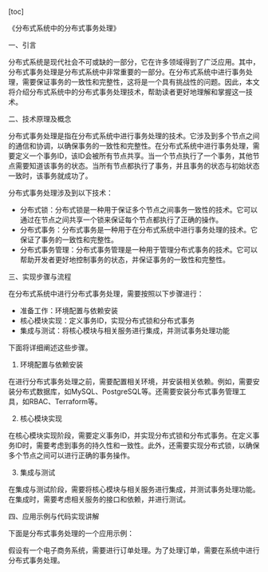 
[toc]                    
                
                
《分布式系统中的分布式事务处理》

一、引言

分布式系统是现代社会不可或缺的一部分，它在许多领域得到了广泛应用。其中，分布式事务处理是分布式系统中非常重要的一部分。在分布式系统中进行事务处理，需要保证事务的一致性和完整性，这将是一个具有挑战性的问题。因此，本文将介绍分布式系统中的分布式事务处理技术，帮助读者更好地理解和掌握这一技术。

二、技术原理及概念

分布式事务处理是指在分布式系统中进行事务处理的技术。它涉及到多个节点之间的通信和协调，以确保事务的一致性和完整性。在分布式系统中进行事务处理，需要定义一个事务ID，该ID会被所有节点共享。当一个节点执行了一个事务，其他节点需要知道该事务的状态。当所有节点都执行了事务，并且事务的状态与初始状态一致时，该事务就成功了。

分布式事务处理涉及到以下技术：

- 分布式锁：分布式锁是一种用于保证多个节点之间事务一致性的技术。它可以通过在节点之间共享一个锁来保证每个节点都执行了正确的操作。
- 分布式事务：分布式事务是一种用于在分布式系统中进行事务处理的技术。它保证了事务的一致性和完整性。
- 分布式事务管理：分布式事务管理是一种用于管理分布式事务的技术。它可以帮助开发者更好地控制事务的状态，并保证事务的一致性和完整性。

三、实现步骤与流程

在分布式系统中进行分布式事务处理，需要按照以下步骤进行：

- 准备工作：环境配置与依赖安装
- 核心模块实现：定义事务ID，实现分布式锁和分布式事务
- 集成与测试：将核心模块与相关服务进行集成，并测试事务处理功能

下面将详细阐述这些步骤。

1. 环境配置与依赖安装

在进行分布式事务处理之前，需要配置相关环境，并安装相关依赖。例如，需要安装分布式数据库，如MySQL、PostgreSQL等。还需要安装分布式事务管理工具，如RBAC、Terraform等。

2. 核心模块实现

在核心模块实现阶段，需要定义事务ID，并实现分布式锁和分布式事务。在定义事务ID时，需要考虑到事务的持久性和一致性。此外，还需要实现分布式锁，以确保多个节点之间可以进行正确的事务操作。

3. 集成与测试

在集成与测试阶段，需要将核心模块与相关服务进行集成，并测试事务处理功能。在集成时，需要考虑相关服务的接口和依赖，并进行测试。

四、应用示例与代码实现讲解

下面是分布式事务处理的一个应用示例：

假设有一个电子商务系统，需要进行订单处理。为了处理订单，需要在系统中进行分布式事务处理。

